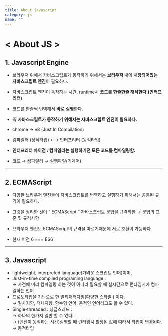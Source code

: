 ```yaml
---
title: About javascript
category: js
name: ""
---
```


# < About JS >

## 1. Javascript Engine

- 브라우저 위에서 자바스크립트가 동작하기 위해서는 **브라우저 내에 내장되어있는 자바스크립트 엔진**이 필요하다.
- 자바스크립트 엔진이 동작하는 시간, runtime시 **코드를 한줄한줄 해석한다.(인터프리터)**
- 코드를 한줄씩 번역해서 **바로** **실행**한다.
- 즉 **자바스크립트가 동작하기 위해서는 자바스크립트 엔진이 필요하다.**
- chrome → v8 (Just In Compilation)

- 컴파일러 (정적타입) ←→ 인터프리터 (동적타입)
- **인터프리터 차이점 : 컴파일러는 실행하기전 모든 코드를 컴파일링함.**
- 코드 → 컴파일러 → 실행파일(기계어)

---

## 2. ECMAScript

- 다양한 브라우저 엔진들이 자바스크립트를 번역하고 실행하기 위해서는 공통된 규격이 필요하다.

- 그것을 정리한 것이 “ ECMAScript ” 자바스크립트 문법을 규격화한 → 문법의 표준 및 규격사항

- 브라우저 엔진도 ECMAScript의 규격을 따르기때문에 서로 호환이 가능하다.

- 현재 버전 6 === ES6

---

## 3. Javascript

- lightweight, interpreted language(가벼운 스크립트 언어)이며,
- Just-in-time compiled programing language :  
  → 사전에 미리 컴파일링 하는 것이 아니라 필요할 때 실시간으로 런타임시에 컴파일하는 언어
- 프로토타입을 기반으로 한 멀티패러다임(다양한 스타일 ) 이다.  
  → 절차지향, 객체지향, 함수형 언어, 동적인 언어라고도 할 수 있다.
- Single-threaded : 싱글스레드 :  
  → 하나의 한가지 일만 할 수 있다.  
  → (엔진이 동작하는 시간)실행할 때 런타임시 할당된 값에 따라서 타입이 변경된다. → 동적타입
